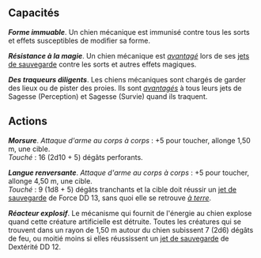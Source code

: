 ## Capacités
_**Forme immuable**_. Un chien mécanique est immunisé contre tous les sorts et effets susceptibles de modifier sa forme.

_**Résistance à la magie**_. Un chien mécanique est [_avantagé_](/utiliser-les-caracteristiques/#avantage-et-desavantage) lors de ses [jets de sauvegarde](/utiliser-les-caracteristiques/#jets-de-sauvegarde) contre les sorts et autres effets magiques.

_**Des traqueurs diligents**_. Les chiens mécaniques sont chargés de garder des lieux ou de pister des proies. Ils sont [_avantagés_](/utiliser-les-caracteristiques/#avantage-et-desavantage) à tous leurs jets de Sagesse (Perception) et Sagesse (Survie) quand ils traquent.

## Actions
_**Morsure**_. _Attaque d'arme au corps à corps_ : +5 pour toucher, allonge 1,50 m, une cible.  
_Touché_ : 16 (2d10 + 5) dégâts perforants.

_**Langue renversante**_. _Attaque d'arme au corps à corps_ : +5 pour toucher, allonge 4,50 m, une cible.  
_Touché_ : 9 (1d8 + 5) dégâts tranchants et la cible doit réussir un [jet de sauvegarde](/utiliser-les-caracteristiques/#jets-de-sauvegarde) de Force DD 13, sans quoi elle se retrouve [_à terre_](/gerer-la-sante-du-personnage/#a-terre).

_**Réacteur explosif**_. Le mécanisme qui fournit de l'énergie au chien explose quand cette créature artificielle est détruite. Toutes les créatures qui se trouvent dans un rayon de 1,50 m autour du chien subissent 7 (2d6) dégâts de feu, ou moitié moins si elles réussissent un [jet de sauvegarde](/utiliser-les-caracteristiques/#jets-de-sauvegarde) de Dextérité DD 12.
